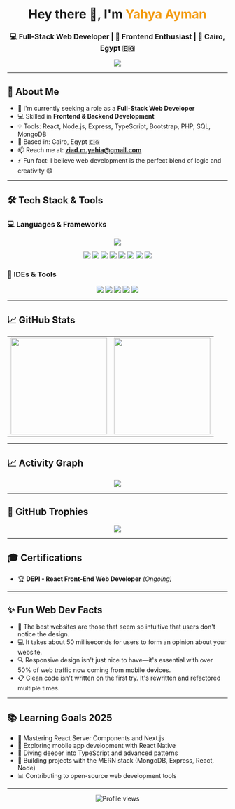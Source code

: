 <h1 align="center">Hey there 👋, I'm <span style="color:#f39c12;">Yahya Ayman</span></h1>
<h3 align="center">
  💻 <b>Full-Stack Web Developer</b> | 🚀 Frontend Enthusiast | 📍 Cairo, Egypt 🇪🇬
</h3>

<p align="center">
  <img src="https://readme-typing-svg.demolab.com?font=Fira+Code&weight=600&size=20&duration=2500&pause=1000&color=F78C6C&center=true&vCenter=true&multiline=true&width=800&height=140&lines=💻+Building+Responsive+and+Interactive+Web+Experiences;🚀+Turning+Ideas+into+Elegant+Solutions+Since+Day+One;💡+Constantly+Sharpening+My+JavaScript+Skills;🎯+Obsessed+with+Clean+Code+and+User+Experience" />
</p>

---

## 🌟 About Me

- 🔭 I'm currently seeking a role as a **Full-Stack Web Developer**
- 💻 Skilled in **Frontend & Backend Development**
- 💡 Tools: React, Node.js, Express, TypeScript, Bootstrap, PHP, SQL, MongoDB
- 📍 Based in: Cairo, Egypt 🇪🇬
- 📫 Reach me at: **ziad.m.yehia@gmail.com**
- ⚡ Fun fact: I believe web development is the perfect blend of logic and creativity 😄

---

## 🛠️ Tech Stack & Tools

### 💻 Languages & Frameworks
<p align="center">
  <img src="https://skillicons.dev/icons?i=html,css,js,ts,react,nodejs,express,bootstrap,php,mysql,mongodb,git,github,vscode&perline=7" />
</p>

<p align="center">
  <img src="https://img.shields.io/badge/React-61DAFB?style=for-the-badge&logo=react&logoColor=black" />
  <img src="https://img.shields.io/badge/TypeScript-3178C6?style=for-the-badge&logo=typescript&logoColor=white" />
  <img src="https://img.shields.io/badge/Node.js-339933?style=for-the-badge&logo=nodedotjs&logoColor=white" />
  <img src="https://img.shields.io/badge/Express-000000?style=for-the-badge&logo=express&logoColor=white" />
  <img src="https://img.shields.io/badge/Bootstrap-7952B3?style=for-the-badge&logo=bootstrap&logoColor=white" />
  <img src="https://img.shields.io/badge/PHP-777BB4?style=for-the-badge&logo=php&logoColor=white" />
  <img src="https://img.shields.io/badge/MySQL-4479A1?style=for-the-badge&logo=mysql&logoColor=white" />
  <img src="https://img.shields.io/badge/MongoDB-47A248?style=for-the-badge&logo=mongodb&logoColor=white" />
</p>

### 🧰 IDEs & Tools
<p align="center">
  <img src="https://img.shields.io/badge/VS%20Code-007ACC?style=for-the-badge&logo=visualstudiocode&logoColor=white" />
  <img src="https://img.shields.io/badge/PhpStorm-000000?style=for-the-badge&logo=phpstorm&logoColor=white" />
  <img src="https://img.shields.io/badge/WebStorm-000000?style=for-the-badge&logo=webstorm&logoColor=white" />
  <img src="https://img.shields.io/badge/Figma-F24E1E?style=for-the-badge&logo=figma&logoColor=white" />
  <img src="https://img.shields.io/badge/Postman-FF6C37?style=for-the-badge&logo=postman&logoColor=white" />
</p>

---

## 📈 GitHub Stats

<table align="center">
  <tr>
    <td>
      <img src="https://github-readme-stats.vercel.app/api?username=YahyaaAyman&show_icons=true&theme=tokyonight&count_private=true&custom_title=Ziad%20Yehia's%20GitHub%20Stats" height="220" />
    </td>
    <td>
      <img src="https://github-readme-streak-stats.herokuapp.com/?user=YahyaaAyman&theme=tokyonight&hide_border=false" height="220" />
    </td>
  </tr>
</table>

---

## 📈 Activity Graph

<p align="center">
  <img src="https://github-readme-activity-graph.vercel.app/graph?username=YahyaaAyman&theme=tokyo-night&area=true&custom_title=Ziad%20Yehia's%20Activity%20Graph" />
</p>

---

## 🏅 GitHub Trophies

<p align="center">
  <img src="https://github-profile-trophy.vercel.app/?username=YahyaaAyman&theme=onedark&no-frame=true&row=1&column=6" />
</p>


---

## 🎓 Certifications

- 🏆 **DEPI - React Front-End Web Developer** *(Ongoing)*

---

## ✨ Fun Web Dev Facts

- 🧠 The best websites are those that seem so intuitive that users don't notice the design.
- 💻 It takes about 50 milliseconds for users to form an opinion about your website.
- 🔍 Responsive design isn't just nice to have—it's essential with over 50% of web traffic now coming from mobile devices.
- 📋 Clean code isn't written on the first try. It's rewritten and refactored multiple times.

---

## 📚 Learning Goals 2025

- 🔧 Mastering React Server Components and Next.js
- 📱 Exploring mobile app development with React Native
- 🧠 Diving deeper into TypeScript and advanced patterns
- 🤖 Building projects with the MERN stack (MongoDB, Express, React, Node)
- 📊 Contributing to open-source web development tools

---

<p align="center">
  <img src="https://komarev.com/ghpvc/?username=ZiadYehia&style=flat-square&color=blue" alt="Profile views" />
</p>

